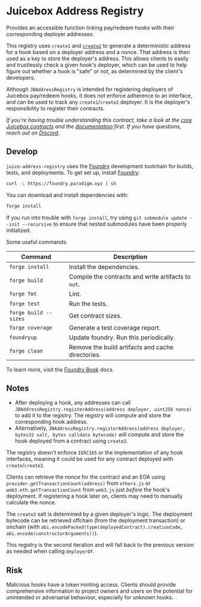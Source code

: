 # Juicebox Address Registry

Provides an accessible function linking pay/redeem hooks with their corresponding deployer addresses.

This registry uses `create1` and [`create2`](https://docs.soliditylang.org/en/v0.8.23/control-structures.html#salted-contract-creations-create2) to generate a deterministic address for a hook based on a deployer address and a nonce. That address is then used as a key to store the deployer's address. This allows clients to easily and trustlessly check a given hook's deployer, which can be used to help figure out whether a hook is "safe" or not, as determined by the client's developers.

Although `JBAddressRegistry` is intended for registering deployers of Juicebox pay/redeem hooks, it does not enforce adherence to an interface, and can be used to track any `create1`/`create2` deployer. It is the deployer's responsibility to register their contracts.

*If you're having trouble understanding this contract, take a look at the [core Juicebox contracts](https://github.com/bananapus/juice-contracts-v4) and the [documentation](https://docs.juicebox.money/) first. If you have questions, reach out on [Discord](https://discord.com/invite/ErQYmth4dS).*

## Develop

`juice-address-registry` uses the [Foundry](https://github.com/foundry-rs/foundry) development toolchain for builds, tests, and deployments. To get set up, install [Foundry](https://github.com/foundry-rs/foundry):

```bash
curl -L https://foundry.paradigm.xyz | sh
```

You can download and install dependencies with:

```bash
forge install
```

If you run into trouble with `forge install`, try using `git submodule update --init --recursive` to ensure that nested submodules have been properly initialized.

Some useful commands:

| Command               | Description                                         |
| --------------------- | --------------------------------------------------- |
| `forge install`       | Install the dependencies.                           |
| `forge build`         | Compile the contracts and write artifacts to `out`. |
| `forge fmt`           | Lint.                                               |
| `forge test`          | Run the tests.                                      |
| `forge build --sizes` | Get contract sizes.                                 |
| `forge coverage`      | Generate a test coverage report.                    |
| `foundryup`           | Update foundry. Run this periodically.              |
| `forge clean`         | Remove the build artifacts and cache directories.   |

To learn more, visit the [Foundry Book](https://book.getfoundry.sh/) docs.

## Notes

- After deploying a hook, any addresses can call `JBAddressRegistry.registerAddress(address deployer, uint256 nonce)` to add it to the registry. The registry will compute and store the corresponding hook address.
- Alternatively, `JBAddressRegistry.registerAddress(address deployer, bytes32 salt, bytes calldata bytecode)` will compute and store the hook deployed from a contract using `create2`.

The registry doesn't enforce `IERC165` or the implementation of any hook interfaces, meaning it could be used for any contract deployed with `create`/`create2`.

Clients can retrieve the nonce for the contract and an EOA using `provider.getTransactionCount(address)` from `ethers.js` or `web3.eth.getTransactionCount` from `web3.js` just *before* the hook's deployment. If registering a hook later on, clients may need to manually calculate the nonce.

The `create2` salt is determined by a given deployer's logic. The deployment bytecode can be retrieved offchain (from the deployment transaction) or onchain (with `abi.encodePacked(type(deployedContract).creationCode, abi.encode(constructorArguments))`).

This registry is the second iteration and will fall back to the previous version as needed when calling `deployerOf`.

## Risk

Malicious hooks have a token minting access. Clients should provide comprehensive information to project owners and users on the potential for unintended or adversarial behaviour, especially for unknown hooks.
